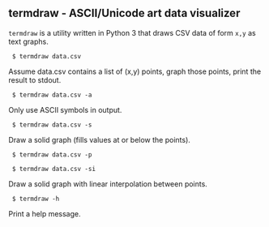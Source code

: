 termdraw - ASCII/Unicode art data visualizer
--------------------------------------------

`termdraw` is a utility written in Python 3 that draws CSV data of form `x,y`
as text graphs.

` $ termdraw data.csv`

Assume data.csv contains a list of (x,y) points, graph those points, print the
result to stdout.

` $ termdraw data.csv -a`

Only use ASCII symbols in output.

` $ termdraw data.csv -s`

Draw a solid graph (fills values at or below the points).

` $ termdraw data.csv -p`


` $ termdraw data.csv -si`

Draw a solid graph with linear interpolation between points.

` $ termdraw -h`

Print a help message.
